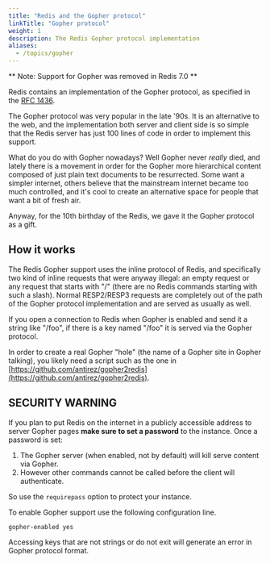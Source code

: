 ```yaml
---
title: "Redis and the Gopher protocol"
linkTitle: "Gopher protocol"
weight: 1
description: The Redis Gopher protocol implementation
aliases:
  - /topics/gopher
---
```


** Note: Support for Gopher was removed in Redis 7.0 **

Redis contains an implementation of the Gopher protocol, as specified in
the [RFC 1436](https://www.ietf.org/rfc/rfc1436.txt).

The Gopher protocol was very popular in the late '90s. It is an alternative
to the web, and the implementation both server and client side is so simple
that the Redis server has just 100 lines of code in order to implement this
support.

What do you do with Gopher nowadays? Well Gopher never *really* died, and
lately there is a movement in order for the Gopher more hierarchical content
composed of just plain text documents to be resurrected. Some want a simpler
internet, others believe that the mainstream internet became too much
controlled, and it's cool to create an alternative space for people that
want a bit of fresh air.

Anyway, for the 10th birthday of the Redis, we gave it the Gopher protocol
as a gift.

## How it works

The Redis Gopher support uses the inline protocol of Redis, and specifically
two kind of inline requests that were anyway illegal: an empty request
or any request that starts with "/" (there are no Redis commands starting
with such a slash). Normal RESP2/RESP3 requests are completely out of the
path of the Gopher protocol implementation and are served as usually as well.

If you open a connection to Redis when Gopher is enabled and send it
a string like "/foo", if there is a key named "/foo" it is served via the
Gopher protocol.

In order to create a real Gopher "hole" (the name of a Gopher site in Gopher
talking), you likely need a script such as the one in [https://github.com/antirez/gopher2redis](https://github.com/antirez/gopher2redis).

## SECURITY WARNING

If you plan to put Redis on the internet in a publicly accessible address
to server Gopher pages **make sure to set a password** to the instance.
Once a password is set:

1. The Gopher server (when enabled, not by default) will kill serve content via Gopher.
2. However other commands cannot be called before the client will authenticate.

So use the `requirepass` option to protect your instance.

To enable Gopher support use the following configuration line.

    gopher-enabled yes

Accessing keys that are not strings or do not exit will generate
an error in Gopher protocol format.
